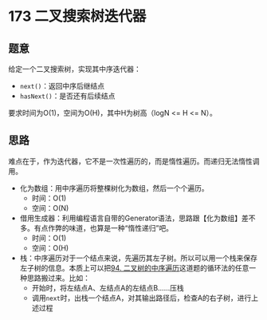 # 173 二叉搜索树迭代器

## 题意

给定一个二叉搜索树，实现其中序迭代器：

- `next()`：返回中序后继结点
- `hasNext()`：是否还有后续结点

要求时间为O(1)，空间为O(H)，其中H为树高（logN <= H <= N）。

## 思路

难点在于，作为迭代器，它不是一次性遍历的，而是惰性遍历。而递归无法惰性调用。

- 化为数组：用中序遍历将整棵树化为数组，然后一个个遍历。
  - 时间：O(1)
  - 空间：O(N)
- 借用生成器：利用编程语言自带的Generator语法，思路跟【化为数组】差不多。有点作弊的味道，也算是一种“惰性递归”吧。
  - 时间：O(1)
  - 空间：O(H)
- 栈：中序遍历对于一个结点来说，先遍历其左子树。所以可以用一个栈来保存左子树的信息。本质上可以把[94. 二叉树的中序遍历](https://leetcode-cn.com/problems/binary-tree-inorder-traversal/)这道题的循环法的任意一种思路搬过来。比如：
  - 开始时，将左结点A、左结点A的左结点B……压栈
  - 调用`next`时，出栈一个结点A，对其输出路径后，检查A的右子树，进行上述过程
